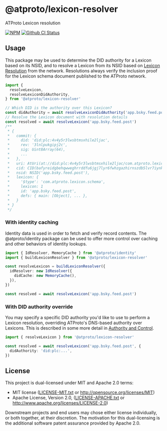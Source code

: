 # @atproto/lexicon-resolver

ATProto Lexicon resolution

[![NPM](https://img.shields.io/npm/v/@atproto/lexicon-resolver)](https://www.npmjs.com/package/@atproto/lexicon-resolver)
[![Github CI Status](https://github.com/bluesky-social/atproto/actions/workflows/repo.yaml/badge.svg)](https://github.com/bluesky-social/atproto/actions/workflows/repo.yaml)

## Usage

This package may be used to determine the DID authority for a Lexicon based on its NSID, and to resolve a Lexicon from its NSID based on [Lexicon Resolution](https://atproto.com/specs/lexicon#lexicon-publication-and-resolution) from the network. Resolutions always verify the inclusion proof for the Lexicon schema document published to the ATProto network.

```ts
import {
  resolveLexicon,
  resolveLexiconDidAuthority,
} from '@atproto/lexicon-resolver'

// Which DID is the authority over this Lexicon?
const didAuthority = await resolveLexiconDidAuthority('app.bsky.feed.post')
// Resolve the Lexicon document with resolution details
const resolved = await resolveLexicon('app.bsky.feed.post')
/**
 * {
 *   commit: {
 *     did: 'did:plc:4v4y5r3lwsbtmsxhile2ljac',
 *     rev: '3lnlpukgipj2c',
 *     sig: Uint8Array(64),
 *     ...
 *   },
 *   uri: AtUri(at://did:plc:4v4y5r3lwsbtmsxhile2ljac/com.atproto.lexicon.schema/app.bsky.feed.post),
 *   cid: CID(bafyreidgbehqwweghrrddfu6jgj7lyr6fwhzgazhirnszdb5lvr7iynkiy),
 *   nsid: NSID('app.bsky.feed.post'),
 *   lexicon: {
 *     '$type': 'com.atproto.lexicon.schema',
 *     lexicon: 1
 *     id: 'app.bsky.feed.post',
 *     defs: { main: [Object], ... },
 *   }
 * }
 */
```

### With identity caching

Identity data is used in order to fetch and verify record contents. The @atproto/identity package can be used to offer more control over caching and other behaviors of identity lookups.

```ts
import { IdResolver, MemoryCache } from '@atproto/identity'
import { buildLexiconResolver } from '@atproto/lexicon-resolver'

const resolveLexicon = buildLexiconResolver({
  idResolver: new IdResolver({
    didCache: new MemoryCache(),
  }),
})

const resolved = await resolveLexicon('app.bsky.feed.post')
```

### With DID authority override

You may specify a specific DID authority you'd like to use to perform a Lexicon resolution, overriding ATProto's DNS-based authority over Lexicons. This is described in some more detail in [Authority and Control](https://atproto.com/specs/lexicon#authority-and-control).

```ts
import { resolveLexicon } from '@atproto/lexicon-resolver'

const resolved = await resolveLexicon('app.bsky.feed.post', {
  didAuthority: 'did:plc:...',
})
```

## License

This project is dual-licensed under MIT and Apache 2.0 terms:

- MIT license ([LICENSE-MIT.txt](https://github.com/bluesky-social/atproto/blob/main/LICENSE-MIT.txt) or http://opensource.org/licenses/MIT)
- Apache License, Version 2.0, ([LICENSE-APACHE.txt](https://github.com/bluesky-social/atproto/blob/main/LICENSE-APACHE.txt) or http://www.apache.org/licenses/LICENSE-2.0)

Downstream projects and end users may chose either license individually, or both together, at their discretion. The motivation for this dual-licensing is the additional software patent assurance provided by Apache 2.0.
